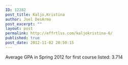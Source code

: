 ```yaml
---
ID: 12282
post_title: Kaljo,Kristina
author: Joel DesArmo
post_excerpt: ""
layout: post
permalink: http://effrtlss.com/kaljokristina-6/
published: true
post_date: 2012-11-02 20:50:15
---
```

<p>Average GPA in Spring 2012 for first course listed: 3.714</p>